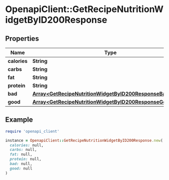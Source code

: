 # OpenapiClient::GetRecipeNutritionWidgetByID200Response

## Properties

| Name | Type | Description | Notes |
| ---- | ---- | ----------- | ----- |
| **calories** | **String** |  |  |
| **carbs** | **String** |  |  |
| **fat** | **String** |  |  |
| **protein** | **String** |  |  |
| **bad** | [**Array&lt;GetRecipeNutritionWidgetByID200ResponseBadInner&gt;**](GetRecipeNutritionWidgetByID200ResponseBadInner.md) |  |  |
| **good** | [**Array&lt;GetRecipeNutritionWidgetByID200ResponseGoodInner&gt;**](GetRecipeNutritionWidgetByID200ResponseGoodInner.md) |  |  |

## Example

```ruby
require 'openapi_client'

instance = OpenapiClient::GetRecipeNutritionWidgetByID200Response.new(
  calories: null,
  carbs: null,
  fat: null,
  protein: null,
  bad: null,
  good: null
)
```

